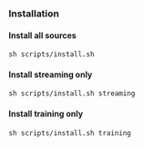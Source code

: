 ### Installation
#### Install all sources
```
sh scripts/install.sh
```

#### Install streaming only
```
sh scripts/install.sh streaming
```

#### Install training only
```
sh scripts/install.sh training
```